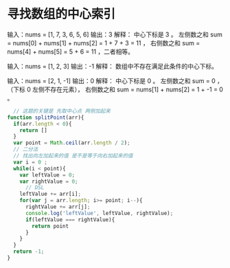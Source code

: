 #  寻找数组的中心索引

输入：nums = [1, 7, 3, 6, 5, 6]
输出：3
解释：
中心下标是 3 。
左侧数之和 sum = nums[0] + nums[1] + nums[2] = 1 + 7 + 3 = 11 ，
右侧数之和 sum = nums[4] + nums[5] = 5 + 6 = 11 ，二者相等。

输入：nums = [1, 2, 3]
输出：-1
解释：
数组中不存在满足此条件的中心下标。

输入：nums = [2, 1, -1]
输出：0
解释：
中心下标是 0 。
左侧数之和 sum = 0 ，（下标 0 左侧不存在元素），
右侧数之和 sum = nums[1] + nums[2] = 1 + -1 = 0 。


```js
  // 这题的关键是 先取中心点 两侧加起来
function splitPoint(arr){
  if(arr.length < 0){
    return []
  }
  var point = Math.ceil(arr.length / 2);
  // 二分法
  // 找出向左加起来的值 是不是等于向右加起来的值
  var i = 0 ;
  while(i < point){
    var leftValue = 0;
    var rightValue = 0;
      // DSL
    leftValue += arr[i];
    for(var j = arr.length; i>= point; i--){
      rightValue += arr[j];
      console.log('leftValue', leftValue, rightValue);
      if(leftValue === rightValue){
        return point
      }
    }
  }
  return -1;
}



```